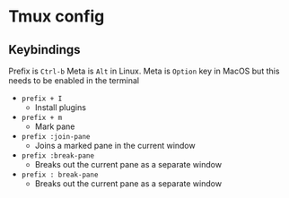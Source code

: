 # Tmux config

## Keybindings
Prefix is `Ctrl-b`
Meta is `Alt` in Linux. Meta is `Option` key in MacOS but this needs to be enabled in the terminal

- `prefix + I`
    - Install plugins
- `prefix + m`
    - Mark pane
- `prefix :join-pane`
    - Joins a marked pane in the current window
- `prefix :break-pane`
    - Breaks out the current pane as a separate window
- `prefix : break-pane`
    - Breaks out the current pane as a separate window
